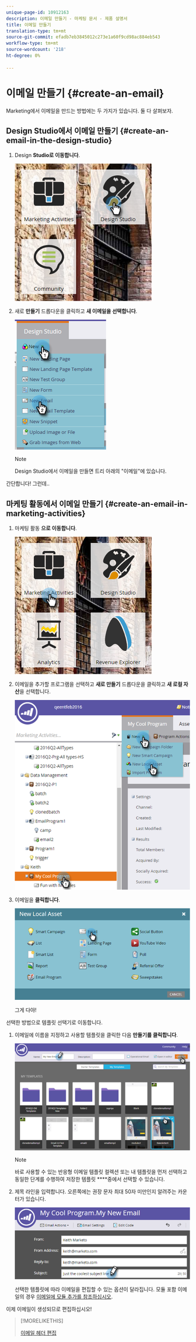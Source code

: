 ```yaml
---
unique-page-id: 10912163
description: 이메일 만들기 - 마케팅 문서 - 제품 설명서
title: 이메일 만들기
translation-type: tm+mt
source-git-commit: efadb7eb3845012c273e1a60f9cd98ac884eb543
workflow-type: tm+mt
source-wordcount: '218'
ht-degree: 0%

---
```



# 이메일 만들기 {#create-an-email}

Marketing에서 이메일을 만드는 방법에는 두 가지가 있습니다. 둘 다 살펴보자.

## Design Studio에서 이메일 만들기 {#create-an-email-in-the-design-studio}

1. Design **Studio로 이동합니다**.

   ![](assets/one-4.png)

1. 새로 **만들기** 드롭다운을 클릭하고 **새 이메일을 선택합니다**.

   ![](assets/two-4.png)

   >[!NOTE]
   >
   >Design Studio에서 이메일을 만들면 트리 아래의 &quot;이메일&quot;에 있습니다.

간단합니다! 그런데..

## 마케팅 활동에서 이메일 만들기 {#create-an-email-in-marketing-activities}

1. 마케팅 활동 **으로 이동합니다**.

   ![](assets/three-3.png)

1. 이메일을 추가할 프로그램을 선택하고 **새로 만들기** 드롭다운을 클릭하고 **새 로컬 자산**&#x200B;을 선택합니다.

   ![](assets/four-3.png)

1. 이메일을 **클릭합니다**.

   ![](assets/five-2.png)

   그게 다야!

선택한 방법으로 템플릿 선택기로 이동합니다.

1. 이메일에 이름을 지정하고 사용할 템플릿을 클릭한 다음 **만들기를 클릭합니다**.

   ![](assets/six-2.png)

   >[!NOTE]
   >
   >바로 사용할 수 있는 반응형 이메일 템플릿 컬렉션 또는 내 템플릿을 먼저 선택하고 동일한 단계를 수행하여 저장한 템플릿 ****&#x200B;중에서 선택할 수 있습니다.

1. 제목 라인을 입력합니다. 오른쪽에는 권장 문자 최대 50자 미만인지 알려주는 카운터가 있습니다.

   ![](assets/seven-1.png)

   선택한 템플릿에 따라 이메일을 편집할 수 있는 옵션이 달라집니다. 모듈 포함 이메일의 경우 [이메일에 모듈 추가를 참조하십시오](/help/marketo/product-docs/email-marketing/general/email-editor-2/add-modules-to-your-email.md).

이제 이메일이 생성되므로 편집하십시오!

>[!MORELIKETHIS]
>
>[이메일 헤더 편집](edit-your-email-header.md)
